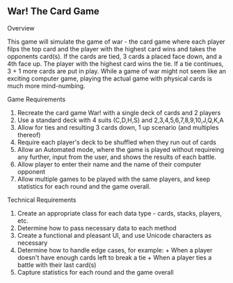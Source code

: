 War! The Card Game
-------------------------

Overview

This game will simulate the game of war - the card game where each player filps 
the top card and the player with the highest card wins and takes the opponents
card(s).  If the cards are tied, 3 cards a placed face down, and a 4th face up. The
player with the highest card wins the tie.  If a tie continues, 3 + 1 more cards are
put in play.  While a game of war might not seem like an exciting computer game,
playing the actual game with physical cards is much more mind-numbing.  

Game Requirements
1) Recreate the card game War! with a single deck of cards and 2 players
2) Use a standard deck with 4 suits (C,D,H,S) and 2,3,4,5,6,7,8,9,10,J,Q,K,A 
3) Allow for ties and resulting 3 cards down, 1 up scenario (and multiples thereof)
4) Require each player's deck to be shuffled when they run out of cards 
5) Allow an Automated mode, where the game is played without requireing any further,
		input from the user, and shows the results of each battle.  
6) Allow player to enter their name and the name of their computer opponent
7) Allow multiple games to be played with the same players, and keep statistics for
		each round and the game overall.  

Technical Requirements
1) Create an appropriate class for each data type - cards, stacks, players, etc.
2) Determine how to pass necessary data to each method
3) Create a functional and pleasant UI, and use Unicode characters as necessary
4) Determine how to handle edge cases, for example:
		+ When a player doesn't have enough cards left to break a tie
		+ When a player ties a battle with their last card(s)
5) Capture statistics for each round and the game overall
